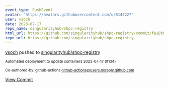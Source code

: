 ```yaml
---
event_type: PushEvent
avatar: "https://avatars.githubusercontent.com/u/814322?"
user: vsoch
date: 2023-07-17
repo_name: singularityhub/shpc-registry
html_url: https://github.com/singularityhub/shpc-registry/commit/fe18b69562a502ea7c6355ec66287b12bf64cd85
repo_url: https://github.com/singularityhub/shpc-registry
---
```


<a href='https://github.com/vsoch' target='_blank'>vsoch</a> pushed to <a href='https://github.com/singularityhub/shpc-registry' target='_blank'>singularityhub/shpc-registry</a>

<small>Automated deployment to update containers 2023-07-17 (#134)

Co-authored-by: github-actions <github-actions@users.noreply.github.com></small>

<a href='https://github.com/singularityhub/shpc-registry/commit/fe18b69562a502ea7c6355ec66287b12bf64cd85' target='_blank'>View Commit</a>